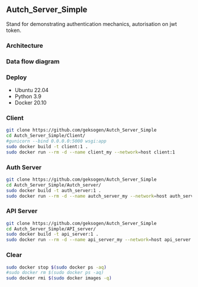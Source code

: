 ## Autch_Server_Simple
Stand for demonstrating authentication mechanics, autorisation on jwt token.
### Architecture

### Data flow diagram

### Deploy
* Ubuntu 22.04
* Python 3.9
* Docker 20.10
### Client
```BASH
git clone https://github.com/geksogen/Autch_Server_Simple
cd Autch_Server_Simple/Client/
#gunicorn --bind 0.0.0.0:5000 wsgi:app
sudo docker build -t client:1 .
sudo docker run --rm -d --name client_my --network=host client:1
```
### Auth Server
```BASH
git clone https://github.com/geksogen/Autch_Server_Simple
cd Autch_Server_Simple/Autch_server/
sudo docker build -t auth_server:1 .
sudo docker run --rm -d --name autch_server_my --network=host auth_server:1
```

### API Server
```BASH
git clone https://github.com/geksogen/Autch_Server_Simple
cd Autch_Server_Simple/API_server/
sudo docker build -t api_server:1 .
sudo docker run --rm -d --name api_server_my --network=host api_server:1
```

### Clear
```BASH
sudo docker stop $(sudo docker ps -aq)
#sudo docker rm $(sudo docker ps -aq)
sudo docker rmi $(sudo docker images -q)
```
